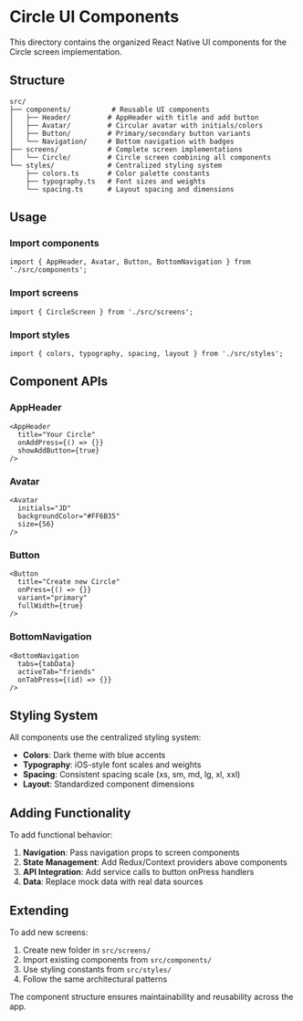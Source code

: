 # Circle UI Components

This directory contains the organized React Native UI components for the Circle screen implementation.

## Structure

```
src/
├── components/          # Reusable UI components
│   ├── Header/         # AppHeader with title and add button
│   ├── Avatar/         # Circular avatar with initials/colors
│   ├── Button/         # Primary/secondary button variants
│   └── Navigation/     # Bottom navigation with badges
├── screens/            # Complete screen implementations
│   └── Circle/         # Circle screen combining all components
└── styles/             # Centralized styling system
    ├── colors.ts       # Color palette constants
    ├── typography.ts   # Font sizes and weights
    └── spacing.ts      # Layout spacing and dimensions
```

## Usage

### Import components
```tsx
import { AppHeader, Avatar, Button, BottomNavigation } from './src/components';
```

### Import screens  
```tsx
import { CircleScreen } from './src/screens';
```

### Import styles
```tsx
import { colors, typography, spacing, layout } from './src/styles';
```

## Component APIs

### AppHeader
```tsx
<AppHeader 
  title="Your Circle" 
  onAddPress={() => {}} 
  showAddButton={true} 
/>
```

### Avatar
```tsx
<Avatar 
  initials="JD" 
  backgroundColor="#FF6B35" 
  size={56} 
/>
```

### Button
```tsx
<Button 
  title="Create new Circle" 
  onPress={() => {}} 
  variant="primary" 
  fullWidth={true} 
/>
```

### BottomNavigation
```tsx
<BottomNavigation 
  tabs={tabData} 
  activeTab="friends" 
  onTabPress={(id) => {}} 
/>
```

## Styling System

All components use the centralized styling system:

- **Colors**: Dark theme with blue accents
- **Typography**: iOS-style font scales and weights  
- **Spacing**: Consistent spacing scale (xs, sm, md, lg, xl, xxl)
- **Layout**: Standardized component dimensions

## Adding Functionality

To add functional behavior:

1. **Navigation**: Pass navigation props to screen components
2. **State Management**: Add Redux/Context providers above components
3. **API Integration**: Add service calls to button onPress handlers
4. **Data**: Replace mock data with real data sources

## Extending

To add new screens:

1. Create new folder in `src/screens/`
2. Import existing components from `src/components/`
3. Use styling constants from `src/styles/`
4. Follow the same architectural patterns

The component structure ensures maintainability and reusability across the app.